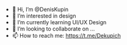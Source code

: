 - 👋 Hi, I’m @DenisKupin
- 👀 I’m interested in design
- 🌱 I’m currently learning UI/UX Design
- 💞️ I’m looking to collaborate on ...
- 📫 How to reach me: https://t.me/Dekupich

<!---
DenisKupin/DenisKupin is a ✨ special ✨ repository because its `README.md` (this file) appears on your GitHub profile.
You can click the Preview link to take a look at your changes.
--->
